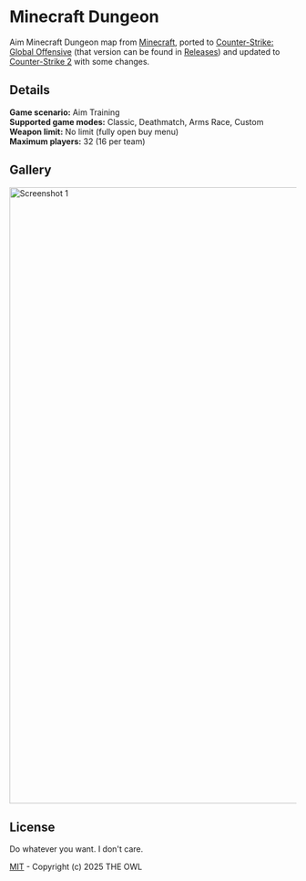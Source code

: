 # Minecraft Dungeon
Aim Minecraft Dungeon map from [Minecraft](https://www.minecraft.net), ported to [Counter-Strike: Global Offensive](https://en.wikipedia.org/wiki/Counter-Strike:_Global_Offensive) (that version can be found in [Releases](https://github.com/redesaile/cs2-minecraft-dungeon/releases/tag/csgo)) and updated to [Counter-Strike 2](https://store.steampowered.com/app/730) with some changes.

## Details
**Game scenario:** Aim Training
<br> **Supported game modes:** Classic, Deathmatch, Arms Race, Custom
<br> **Weapon limit:** No limit (fully open buy menu)
<br> **Maximum players:** 32 (16 per team)

## Gallery
<img width="1920" height="1080" alt="Screenshot 1" src="https://github.com/user-attachments/assets/5d8414de-71f4-4326-86f5-9ac699a2e0c2" />

## License
Do whatever you want. I don't care.

[MIT](LICENSE) - Copyright (c) 2025 THE OWL
